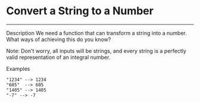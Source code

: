 # Convert a String to a Number

---

Description
We need a function that can transform a string into a number. What ways of achieving this do you know?

Note: Don't worry, all inputs will be strings, and every string is a perfectly valid representation of an integral number.

Examples

    "1234" --> 1234
    "605"  --> 605
    "1405" --> 1405
    "-7" --> -7